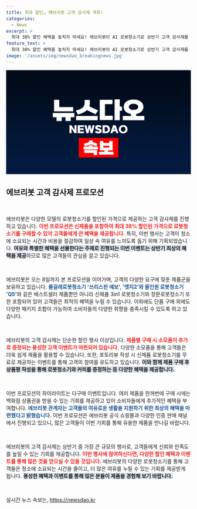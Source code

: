```yaml
---
title: 최대 할인… 에브리봇 고객 감사제 개최!
categories:
  - News
excerpt: >
  최대 38% 할인 혜택을 놓치지 마세요! 에브리봇이 AI 로봇청소기로 상반기 고객 감사제를 진행, 신제품 포함 다양한 패키지 옵션과 푸짐한 추가 이벤트까지! 일상 속 여유를 한껏 누려보세요!
feature_text: >
  최대 38% 할인 혜택을 놓치지 마세요! 에브리봇이 AI 로봇청소기로 상반기 고객 감사제를 진행, 신제품 포함 다양한 패키지 옵션과 푸짐한 추가 이벤트까지! 일상 속 여유를 한껏 누려보세요!
image: '/assets/img/newsdao_breakingnews.jpg'
---
```


<p><img src="/assets/img/newsdao_breakingnews.jpg" alt="firstkoreanews 속보" /></p>

<h2 data-ke-size="size26">에브리봇 고객 감사제 프로모션</h2>

<p data-ke-size="size16">&nbsp;</p>

<p>에브리봇은 다양한 모델의 로봇청소기를 할인된 가격으로 제공하는 고객 감사제를 진행하고 있습니다. <b><span style="color: #ee2323;">이번 프로모션은 신제품을 포함하여 최대 38% 할인된 가격으로 로봇청소기를 구매할 수 있어 고객들에게 큰 혜택을 제공합니다.</span></b> 특히, 이번 행사는 고객이 청소에 소요되는 시간과 비용을 절감하여 일상 속 여유를 느끼도록 돕기 위해 기획되었습니다. <b><span style="background-color: #21538527;">여유와 특별한 혜택을 선물한다는 주제로 진행되는 이번 이벤트는 상반기 최상의 혜택을 제공</span></b>하므로 많은 고객들의 관심을 끌고 있습니다. </p>

<p data-ke-size="size16">&nbsp;</p>

<p>에브리봇은 오는 8일까지 본 프로모션을 이어가며, 고객의 다양한 요구에 맞춘 제품군을 보유하고 있습니다. <b><span style="color: #1a5490;">물걸레로봇청소기 '쓰리스핀 에보', '엣지2'와 올인원 로봇청소기 'Q5'</span></b>와 같은 베스트셀러 제품뿐만 아니라 신제품 3in1 로봇청소기와 창문로봇청소기 또한 포함되어 있어 고객들은 최적의 혜택을 누릴 수 있습니다. 이외에도 단품 구매 외에도 다양한 패키지 조합이 가능하여 소비자들의 다양한 취향을 충족시킬 수 있도록 하고 있습니다. </p>

<p data-ke-size="size16">&nbsp;</p>

<p>에브리봇의 고객 감사제는 단순한 할인 행사 이상입니다. <b><span style="color: #ee2323;">제품별 구매 시 소모품이 추가로 증정되는 풍성한 고객 이벤트가 마련되어 있습니다.</span></b> 다양한 소모품을 통해 고객들은 더욱 쉽게 제품을 활용할 수 있습니다.  또한, 포토리뷰 작성 시 신제품 로봇청소기를 무료로 제공하는 이벤트를 통해 고객의 참여를 유도하고 있습니다. <b><span style="background-color: #21538527;">이와 함께 제품 구매 후 상품평 작성을 통해 로봇청소기와 커피를 증정하는 등 다양한 혜택을 제공합니다.</span></b> </p>

<p data-ke-size="size16">&nbsp;</p>

<p>이번 프로모션의 하이라이트는 다구매 이벤트입니다. 여러 제품을 한꺼번에 구매 시에는 백화점 상품권을 받을 수 있는 기회를 제공하고 있어 소비자들에게 추가적인 혜택을 부여합니다. <b><span style="color: #1a5490;">에브리봇 관계자는 고객들의 여유로운 생활을 지원하기 위한 최상의 혜택을 마련했다고 밝혔습니다.</span></b> 이번 프로모션은 에브리봇 공식 쇼핑몰과 다양한 인증 판매 채널에서 진행되고 있으니, 많은 고객들이 이번 기회를 통해 유용한 제품을 만나길 바랍니다. </p>

<p data-ke-size="size16">&nbsp;</p>

<p>에브리봇의 고객 감사제는 상반기 중 가장 큰 규모의 행사로, 고객들에게 신뢰와 만족도를 높일 수 있는 기회를 제공합니다. <b><span style="color: #ee2323;">이번 행사에 참여하신다면, 다양한 할인 혜택과 이벤트를 통해 많은 것을 얻으실 수 있을 것입니다.</span></b> 에브리봇의 다양한 로봇청소기를 통해 고객들은 청소에 소요되는 시간을 줄이고, 더 많은 여유를 누릴 수 있는 기회를 제공받게 됩니다. <b><span style="background-color: #21538527;">풍성한 혜택과 이벤트를 통해 많은 분들이 제품을 경험해 보기 바랍니다.</span></b> </p>

<p data-ke-size="size16">&nbsp;</p>
실시간 뉴스 속보는, <a href="https://newsdao.kr" rel="dofollow">https://newsdao.kr</a>


